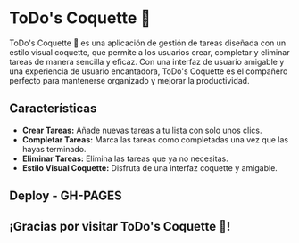 # ToDo's Coquette 🎀

ToDo's Coquette 🎀 es una aplicación de gestión de tareas diseñada con un estilo visual coquette, que permite a los usuarios crear, completar y eliminar tareas de manera sencilla y eficaz. Con una interfaz de usuario amigable y una experiencia de usuario encantadora, ToDo's Coquette es el compañero perfecto para mantenerse organizado y mejorar la productividad.

## Características

- **Crear Tareas:** Añade nuevas tareas a tu lista con solo unos clics.
- **Completar Tareas:** Marca las tareas como completadas una vez que las hayas terminado.
- **Eliminar Tareas:** Elimina las tareas que ya no necesitas.
- **Estilo Visual Coquette:** Disfruta de una interfaz coquette y amigable.

## Deploy - GH-PAGES


## ¡Gracias por visitar ToDo's Coquette 🎀!
